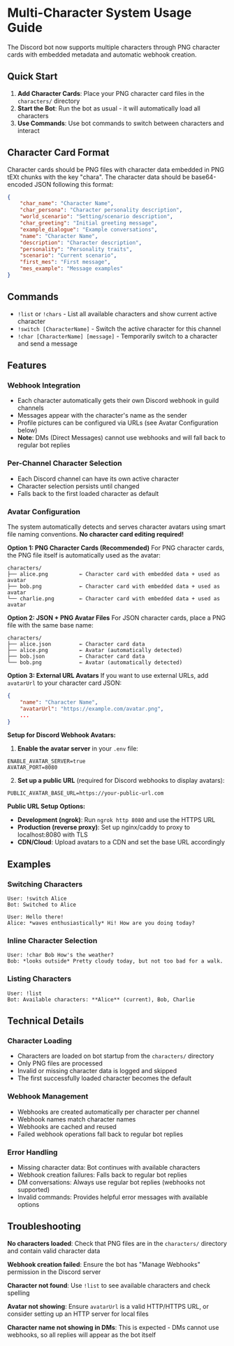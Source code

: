 # Multi-Character System Usage Guide

The Discord bot now supports multiple characters through PNG character cards with embedded metadata and automatic webhook creation.

## Quick Start

1. **Add Character Cards**: Place your PNG character card files in the `characters/` directory
2. **Start the Bot**: Run the bot as usual - it will automatically load all characters
3. **Use Commands**: Use bot commands to switch between characters and interact

## Character Card Format

Character cards should be PNG files with character data embedded in PNG tEXt chunks with the key "chara". The character data should be base64-encoded JSON following this format:

```json
{
    "char_name": "Character Name",
    "char_persona": "Character personality description",
    "world_scenario": "Setting/scenario description",
    "char_greeting": "Initial greeting message",
    "example_dialogue": "Example conversations",
    "name": "Character Name",
    "description": "Character description",
    "personality": "Personality traits",
    "scenario": "Current scenario",
    "first_mes": "First message",
    "mes_example": "Message examples"
}
```

## Commands

- `!list` or `!chars` - List all available characters and show current active character
- `!switch [CharacterName]` - Switch the active character for this channel
- `!char [CharacterName] [message]` - Temporarily switch to a character and send a message

## Features

### Webhook Integration

- Each character automatically gets their own Discord webhook in guild channels
- Messages appear with the character's name as the sender
- Profile pictures can be configured via URLs (see Avatar Configuration below)
- **Note**: DMs (Direct Messages) cannot use webhooks and will fall back to regular bot replies

### Per-Channel Character Selection

- Each Discord channel can have its own active character
- Character selection persists until changed
- Falls back to the first loaded character as default

### Avatar Configuration

The system automatically detects and serves character avatars using smart file naming conventions. **No character card editing required!**

**Option 1: PNG Character Cards (Recommended)**
For PNG character cards, the PNG file itself is automatically used as the avatar:

```
characters/
├── alice.png          ← Character card with embedded data + used as avatar
├── bob.png            ← Character card with embedded data + used as avatar
└── charlie.png        ← Character card with embedded data + used as avatar
```

**Option 2: JSON + PNG Avatar Files**
For JSON character cards, place a PNG file with the same base name:

```
characters/
├── alice.json         ← Character card data
├── alice.png          ← Avatar (automatically detected)
├── bob.json           ← Character card data
└── bob.png            ← Avatar (automatically detected)
```

**Option 3: External URL Avatars**
If you want to use external URLs, add `avatarUrl` to your character card JSON:

```json
{
    "name": "Character Name",
    "avatarUrl": "https://example.com/avatar.png",
    ...
}
```

**Setup for Discord Webhook Avatars:**

1. **Enable the avatar server** in your `.env` file:

```env
ENABLE_AVATAR_SERVER=true
AVATAR_PORT=8080
```

2. **Set up a public URL** (required for Discord webhooks to display avatars):

```env
PUBLIC_AVATAR_BASE_URL=https://your-public-url.com
```

**Public URL Setup Options:**

- **Development (ngrok)**: Run `ngrok http 8080` and use the HTTPS URL
- **Production (reverse proxy)**: Set up nginx/caddy to proxy to localhost:8080 with TLS
- **CDN/Cloud**: Upload avatars to a CDN and set the base URL accordingly

## Examples

### Switching Characters

```
User: !switch Alice
Bot: Switched to Alice

User: Hello there!
Alice: *waves enthusiastically* Hi! How are you doing today?
```

### Inline Character Selection

```
User: !char Bob How's the weather?
Bob: *looks outside* Pretty cloudy today, but not too bad for a walk.
```

### Listing Characters

```
User: !list
Bot: Available characters: **Alice** (current), Bob, Charlie
```

## Technical Details

### Character Loading

- Characters are loaded on bot startup from the `characters/` directory
- Only PNG files are processed
- Invalid or missing character data is logged and skipped
- The first successfully loaded character becomes the default

### Webhook Management

- Webhooks are created automatically per character per channel
- Webhook names match character names
- Webhooks are cached and reused
- Failed webhook operations fall back to regular bot replies

### Error Handling

- Missing character data: Bot continues with available characters
- Webhook creation failures: Falls back to regular bot replies
- DM conversations: Always use regular bot replies (webhooks not supported)
- Invalid commands: Provides helpful error messages with available options

## Troubleshooting

**No characters loaded**: Check that PNG files are in the `characters/` directory and contain valid character data

**Webhook creation failed**: Ensure the bot has "Manage Webhooks" permission in the Discord server

**Character not found**: Use `!list` to see available characters and check spelling

**Avatar not showing**: Ensure `avatarUrl` is a valid HTTP/HTTPS URL, or consider setting up an HTTP server for local files

**Character name not showing in DMs**: This is expected - DMs cannot use webhooks, so all replies will appear as the bot itself
